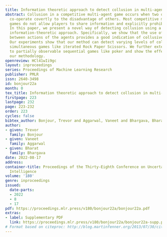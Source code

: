 ```yaml
---
title: Information theoretic approach to detect collusion in multi-agent games
abstract: Collusion in a competitive multi-agent game occurs when two or more agents
  co-operate covertly to the disadvantage of others. Most competitive multi-agent
  games do not allow players to share information and explicitly prohibit collusion.
  In this paper, we present a novel way of detecting collusion using a domain-independent
  information-theoretic approach. Specifically, we show that the use of mutual information
  between actions of the agents provides a good indication of collusive behavior.
  Our experiments show that our method can detect varying levels of collusion in repeated
  simultaneous games like iterated Rock Paper Scissors. We further extend the detection
  to partially observable sequential games like poker and show the effectiveness of
  our methodology.
openreview: HCl41wIi9gc
layout: inproceedings
series: Proceedings of Machine Learning Research
publisher: PMLR
issn: 2640-3498
id: bonjour22a
month: 0
tex_title: Information theoretic approach to detect collusion in multi-agent games
firstpage: 223
lastpage: 232
page: 223-232
order: 223
cycles: false
bibtex_author: Bonjour, Trevor and Aggarwal, Vaneet and Bhargava, Bharat
author:
- given: Trevor
  family: Bonjour
- given: Vaneet
  family: Aggarwal
- given: Bharat
  family: Bhargava
date: 2022-08-17
address:
container-title: Proceedings of the Thirty-Eighth Conference on Uncertainty in Artificial
  Intelligence
volume: '180'
genre: inproceedings
issued:
  date-parts:
  - 2022
  - 8
  - 17
pdf: https://proceedings.mlr.press/v180/bonjour22a/bonjour22a.pdf
extras:
- label: Supplementary PDF
  link: https://proceedings.mlr.press/v180/bonjour22a/bonjour22a-supp.pdf
# Format based on citeproc: http://blog.martinfenner.org/2013/07/30/citeproc-yaml-for-bibliographies/
---
```

